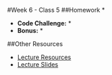 #Week 6 - Class 5
##Homework
* 
* **Code Challenge:** 
	* 
* **Bonus:**
	* 

##Other Resources
* [Lecture Resources](lecture/)
* [Lecture Slides]()